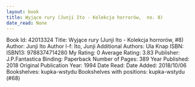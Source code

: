 ```yaml
---
layout: book
title: Wyjące rury (Junji Ito - Kolekcja horrorów,  no. 8)
date_read: None
---
```


Book Id: 42013324
Title: Wyjące rury (Junji Ito - Kolekcja horrorów, #8)
Author: Junji Ito
Author l-f: Ito, Junji
Additional Authors: Ula Knap
ISBN: 
ISBN13: 9788374714280
My Rating: 0
Average Rating: 3.83
Publisher: J.P.Fantastica
Binding: Paperback
Number of Pages: 389
Year Published: 2018
Original Publication Year: 1994
Date Read: 
Date Added: 2018/10/06
Bookshelves: kupka-wstydu
Bookshelves with positions: kupka-wstydu (#68)

